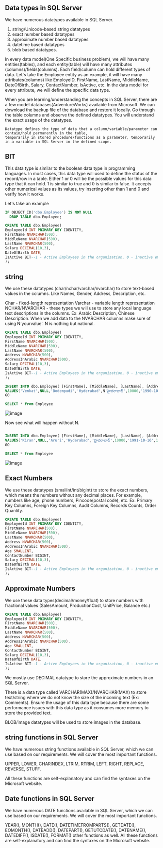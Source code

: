 ## Data types in SQL Server

We have numerous datatypes available in SQL Server. 
  1. string/Unicode-based string datatypes
  2. exact number based datatypes
  3. approximate number based datatypes
  4. datetime based datatypes
  5. blob based datatypes.

In every data model(One Specific business problem), we will have many entities(tables), and each entity(table) will have many attributes (columns)/fields(columns). Each field/column can hold different types of data. Let's take the Employee entity as an example, it will have many attributes(columns) like EmployeID, FirstName, LastName, MiddleName, DateOfBirth, Salary, ContactNumber, IsActive, etc. In the data model for every attribute, we will define the specific data type.

When you are learning/understanding the concepts in SQL Server, there are a few model databases(AdventureWorks) available from Microsoft. We can download the
backup file of the database and restore it locally. Go through the table columns and observe the defined datatypes. You will understand the exact usage of the datatypes.

```
Datatype defines the type of data that a column/variable/parameter can contain/hold permanently in the table,
temporarily in stored procedure/functions as a parameter, temporarily in a variable in SQL Server in the defined scope.
```

## BIT
This data type is similar to the boolean data type in programming languages. In most cases, this data type will used to define the status of the record/row in a table.
Either 1 or 0 will be the possible values for this data type that it can hold. 1 is similar to true and 0 is similar to false. It accepts other numerical values as its values, try inserting other than 1 and 0 and verify how it works.

  Let's take an example 

```sql
IF OBJECT_ID('dbo.Employee') IS NOT NULL
  DROP TABLE dbo.Employee;

CREATE TABLE dbo.Employee(
EmployeeId INT PRIMARY KEY IDENTITY,
FirstName NVARCHAR(500),
MiddleName NVARCHAR(500),
LastName NVARCHAR(500),
Salary DECIMAL(10,3),
DateOfBirth DATE,
IsActive BIT--1 - Active Employees in the organization, 0 - inactive employees in the organization
);
```

## string 
We use these datatypes (char/nchar/varchar/nvarchar) to store text-based values in the columns. Like Names, Gender, Address, Description, etc. 

Char - fixed-length representation
Varchar - variable length representation
NCHAR/NVARCHAR - these types we will use to store any local language text descriptions in the columns. Ex: Arabic Description, Chinese Description. When we add data to the NVARCHAR columns
make sure of using N'yourvalue'. N is nothing but national.

```sql
CREATE TABLE dbo.Employee(
EmployeeId INT PRIMARY KEY IDENTITY,
FirstName NVARCHAR(500),
MiddleName NVARCHAR(500),
LastName NVARCHAR(500),
Address NVARCHAR(500),
AddressInArabic NVARCHAR(500),
Salary DECIMAL(10,3),
DateOfBirth DATE,
IsActive BIT--1 - Active Employees in the organization, 0 - inactive employees in the organization
);
```

```sql
INSERT INTO dbo.Employee( [FirstName], [MiddleName], [LastName], [Address], AddressInLocalLanguage, [Salary], [DateOfBirth], [IsActive]) 
VALUES('Venkat',NULL,'Bodempudi','Hyderabad',N'హైదరాబాద్',10000,'1990-10-16',1);
GO

SELECT * from Employee
```

![image](https://github.com/bodempudi/CodeSnippets/assets/2835142/3ee28e5b-81ce-44c6-a061-31b38d1e7572)

Now see what will happen without N.

```sql

INSERT INTO dbo.Employee( [FirstName], [MiddleName], [LastName], [Address], AddressInLocalLanguage, [Salary], [DateOfBirth], [IsActive]) 
VALUES('Kiran',NULL,'Aruri','Hyderabad','హైదరాబాద్',10000,'1991-10-16',1);
GO

SELECT * from Employee

```
![image](https://github.com/bodempudi/CodeSnippets/assets/2835142/cac8fa15-fe3d-4213-9fe4-80674dfc2fd1)




## Exact Numbers

We use these datatypes (smallint/int/bigint) to store the exact numbers, which means the numbers without any decimal places. For example, numbers like age, phone numbers, Pincode(postal code), etc.
    Ex: Primary Key Columns, Foreign Key Columns, Audit Columns, Records Counts, Order Quantity.

```sql
CREATE TABLE dbo.Employee(
EmployeeId INT PRIMARY KEY IDENTITY,
FirstName NVARCHAR(500),
MiddleName NVARCHAR(500),
LastName NVARCHAR(500),
Address NVARCHAR(500),
AddressInArabic NVARCHAR(500),
Age SMALLINT,
ContactNumber BIGINT,
Salary DECIMAL(10,3),
DateOfBirth DATE,
IsActive BIT--1 - Active Employees in the organization, 0 - inactive employees in the organization
);
```

## Approximate Numbers

We use these data types(decimal/money/float) to store numbers with fractional values (SalesAmount, ProductionCost, UnitPrice, Balance etc.)


```sql
CREATE TABLE dbo.Employee(
EmployeeId INT PRIMARY KEY IDENTITY,
FirstName NVARCHAR(500),
MiddleName NVARCHAR(500),
LastName NVARCHAR(500),
Address NVARCHAR(500),
AddressInArabic NVARCHAR(500),
Age SMALLINT,
ContactNumber BIGINT,
Salary DECIMAL(10,3),
DateOfBirth DATE,
IsActive BIT--1 - Active Employees in the organization, 0 - inactive employees in the organization
);
```

We mostly use DECIMAL datatype to store the approximate numbers in an SQL Server. 

There is a data type called VARCHAR(MAX)/NVARCHAR(MAX) to store text/string where we do not know the size of the incoming text (Ex: Comments). Ensure the usage of this data type because there are some performance issues with this data type as it consumes more memory to store the provided text.

BLOB/image datatypes will be used to store images in the database.

## string functions in SQL Server
We have numerous string functions available in SQL Server, which we can use based on our requirements. We will cover the most important functions.

UPPER, LOWER, CHARINDEX, LTRIM, RTRIM, LEFT, RIGHT, REPLACE, REVERSE, STUFF.

All these functions are self-explanatory and can find the syntaxes on the Microsoft website.

## Date functions in SQL Server

We have numerous DATE functions available in SQL Server, which we can use based on our requirements. We will cover the most important functions.

YEAR(), MONTH(), DATE(), DATETIMEFROMPARTS(), GETDATE(), EOMONTH(), DATEADD(), DATEPART(), GETUTCDATE(), DATENAME(), DATEDIFF(), ISDATE(), FORMAT()
other functions as well. All these functions are self-explanatory and can find the syntaxes on the Microsoft website.
